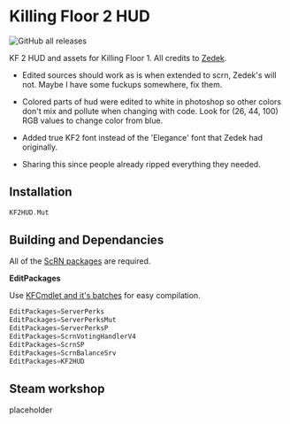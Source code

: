# Killing Floor 2 HUD

![GitHub all releases](https://img.shields.io/github/downloads/InsultingPros/KF2HUD/total)

KF 2 HUD and assets for Killing Floor 1. All credits to [Zedek](https://steamcommunity.com/profiles/76561198067265112).

* Edited sources should work as is when extended to scrn, Zedek's will not.
Maybe I have some fuckups somewhere, fix them.

* Colored parts of hud were edited to white in photoshop so other colors don't mix and pollute when changing with code.
Look for (26, 44, 100) RGB values to change color from blue.

* Added true KF2 font instead of the 'Elegance' font that Zedek had originally.

* Sharing this since people already ripped everything they needed.

## Installation

```cpp
KF2HUD.Mut
```

## Building and Dependancies

All of the [ScRN packages](https://github.com/poosh/KF-ScrnBalance) are required.

**EditPackages**

Use [KFCmdlet and it's batches](https://github.com/InsultingPros/KFCmdlet) for easy compilation.

```cpp
EditPackages=ServerPerks
EditPackages=ServerPerksMut
EditPackages=ServerPerksP
EditPackages=ScrnVotingHandlerV4
EditPackages=ScrnSP
EditPackages=ScrnBalanceSrv
EditPackages=KF2HUD
```

## Steam workshop

placeholder

